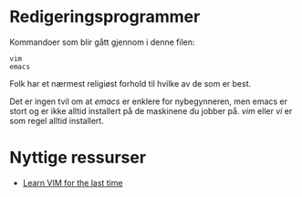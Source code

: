 # Redigeringsprogrammer

Kommandoer som blir gått gjennom i denne filen:

    vim
    emacs

Folk har et nærmest religiøst forhold til hvilke av de som er best.

Det er ingen tvil om at _emacs_ er enklere for nybegynneren, men emacs er stort og er ikke alltid installert på de maskinene du jobber på. _vim_ eller _vi_ er som regel alltid installert.

# Nyttige ressurser

- [Learn VIM for the last time](https://danielmiessler.com/study/vim/ "vim")
